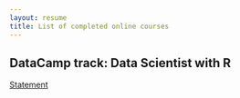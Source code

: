 ```yaml
---
layout: resume
title: List of completed online courses
---
```



## DataCamp track: Data Scientist with R

[Statement](datacamp/DCdatascientistR.pdf)



